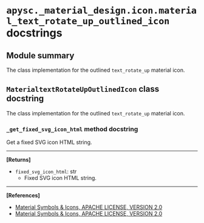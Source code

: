 # `apysc._material_design.icon.material_text_rotate_up_outlined_icon` docstrings

## Module summary

The class implementation for the outlined `text_rotate_up` material icon.

## `MaterialtextRotateUpOutlinedIcon` class docstring

The class implementation for the outlined `text_rotate_up` material icon.

### `_get_fixed_svg_icon_html` method docstring

Get a fixed SVG icon HTML string.<hr>

**[Returns]**

- `fixed_svg_icon_html`: str
  - Fixed SVG icon HTML string.

<hr>

**[References]**

- [Material Symbols & Icons, APACHE LICENSE, VERSION 2.0](https://fonts.google.com/icons?icon.size=24&icon.color=%23e8eaed)
- [Material Symbols & Icons, APACHE LICENSE, VERSION 2.0](https://www.apache.org/licenses/LICENSE-2.0.html)